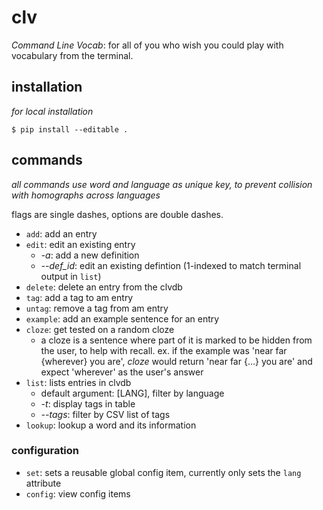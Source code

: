 # clv
_Command Line Vocab_: for all of you who wish you could play with vocabulary from the terminal.


## installation

_for local installation_
```
$ pip install --editable .
```

## commands
_all commands use word and language as unique key, to prevent collision with homographs across languages_

flags are single dashes, options are double dashes.

* `add`: add an entry
* `edit`: edit an existing entry
  * _-a_: add a new definition
  * _--def_id_: edit an existing defintion (1-indexed to match terminal output in `list`)
* `delete`: delete an entry from the clvdb
* `tag`: add a tag to am entry
* `untag`: remove a tag from am entry
* `example`: add an example sentence for an entry
* `cloze`: get tested on a random cloze
  * a cloze is a sentence where part of it is marked to be hidden from the user, to help with recall. ex. if the example was 'near far {wherever} you are', _cloze_ would return 'near far {...} you are' and expect 'wherever' as the user's answer
* `list`: lists entries in clvdb
  * default argument: [LANG], filter by language
  * _-t_: display tags in table
  * _--tags_: filter by CSV list of tags
* `lookup`: lookup a word and its information


### configuration

* `set`: sets a reusable global config item, currently only sets the `lang` attribute
* `config`: view config items